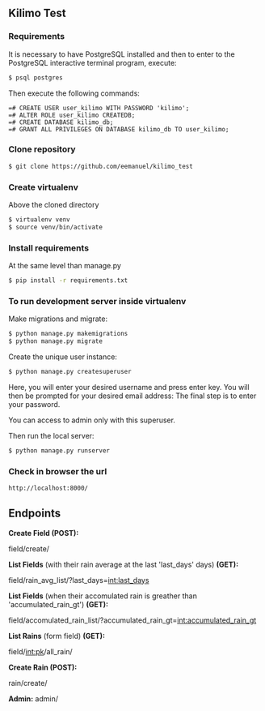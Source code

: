## Kilimo Test

### Requirements

It is necessary to have PostgreSQL installed and then to enter to
the PostgreSQL interactive terminal program, execute:

```sh
$ psql postgres
```

Then execute the following commands:

```postgres
=# CREATE USER user_kilimo WITH PASSWORD 'kilimo';
=# ALTER ROLE user_kilimo CREATEDB;
=# CREATE DATABASE kilimo_db;
=# GRANT ALL PRIVILEGES ON DATABASE kilimo_db TO user_kilimo;
```

### Clone repository

```sh
$ git clone https://github.com/eemanuel/kilimo_test
```

### Create virtualenv

Above the cloned directory

```sh
$ virtualenv venv
$ source venv/bin/activate
```

### Install requirements

At the same level than manage.py

```sh
$ pip install -r requirements.txt
```

### To run development server inside virtualenv

Make migrations and migrate:

```sh
$ python manage.py makemigrations
$ python manage.py migrate
```

Create the unique user instance:

```sh
$ python manage.py createsuperuser
```

Here, you will enter your desired username and press enter key.
You will then be prompted for your desired email address:
The final step is to enter your password.

You can access to admin only with this superuser.

Then run the local server:

```sh
$ python manage.py runserver
```

### Check in browser the url

```sh
http://localhost:8000/
```

## Endpoints

**Create Field (POST):**

field/create/

**List Fields** (with their rain average at the last 'last_days' days) **(GET):**

field/rain_avg_list/?last_days=<int:last_days>

**List Fields** (when their accomulated rain is greather than 'accumulated_rain_gt') **(GET):**

field/accomulated_rain_list/?accumulated_rain_gt=<int:accumulated_rain_gt>

**List Rains** (form field) **(GET):**

field/<int:pk>/all_rain/

**Create Rain (POST):**

rain/create/

**Admin:**
admin/
